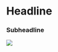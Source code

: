 # Headline
### Subheadline
![](https://external-content.duckduckgo.com/iu/?u=https%3A%2F%2Ftse3.mm.bing.net%2Fth%3Fid%3DOIP.U_VJuupQohwnzXcKMztqWgHaEo%26pid%3DApi&f=1&ipt=125fb7b5179ee5874e3b026c821a2a51b99a87c33a6b6b2c409516ccbe34317b&ipo=images)
